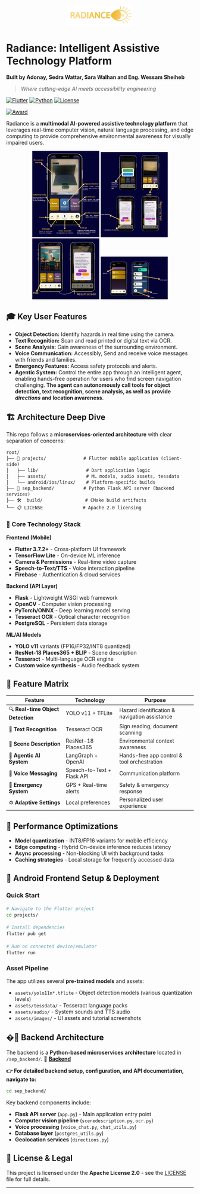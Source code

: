 <p align="center">
    <img src="./projects/assets/images/SEP_Logo.png" alt="VisionAid Logo" width="180"/>
</p>

# Radiance: Intelligent Assistive Technology Platform

**Built by Adonay, Sedra Wattar, Sara Walhan and Eng. Wessam Sheiheb**

> *Where cutting-edge AI meets accessibility engineering*

[![Flutter](https://img.shields.io/badge/Flutter-3.32.2+-02569B?style=for-the-badge&logo=flutter&logoColor=white)](https://flutter.dev)
[![Python](https://img.shields.io/badge/Python-3.13+-3776AB?style=for-the-badge&logo=python&logoColor=white)](https://python.org)
[![License](https://img.shields.io/badge/License-Apache%202.0-blue.svg?style=for-the-badge)](LICENSE)

[![Award](https://img.shields.io/badge/IEEE%20UAE%20Software%20Engineering%20Winner-2025-FFD700?style=for-the-badge&logo=ieee&logoColor=white)](https://ieee.org)

Radiance is a **multimodal AI-powered assistive technology platform** that leverages real-time computer vision, natural language processing, and edge computing to provide comprehensive environmental awareness for visually impaired users.

<div align="center">
<img src="./projects/assets/images/object_detection.png" width="180"/>
<img src="./projects/assets/images/text_recognition.png" width="180"/>
<img src="./projects/assets/images/scene_description.png" width="180"/>
<img src="./projects/assets/images/voice_messaging.png" width="180"/>
</div>

## 🎓 Key User Features

- **Object Detection:** Identify hazards in real time using the camera.
- **Text Recognition:** Scan and read printed or digital text via OCR.
- **Scene Analysis:** Gain awareness of the surrounding environment.
- **Voice Communication:** Accessibly, Send and receive voice messages with friends and families.
- **Emergency Features:** Access safety protocols and alerts.
- **Agentic System:** Control the entire app through an intelligent agent, enabling hands-free operation for users who find screen navigation challenging. **The agent can autonomously call tools for object detection, text recognition, scene analysis, as well as provide ***directions*** and location awareness**.

## 🏗️ Architecture Deep Dive

This repo follows a **microservices-oriented architecture** with clear separation of concerns:

```
root/
├── 📱 projects/              # Flutter mobile application (client-side)
│   ├── lib/                  # Dart application logic
│   ├── assets/               # ML models, audio assets, tessdata
│   └── android/ios/linux/    # Platform-specific builds
├── 🔧 sep_backend/           # Python Flask API server (backend services)
├── 🛠️  build/                # CMake build artifacts
└── 📋 LICENSE               # Apache 2.0 licensing
```

### 🧠 Core Technology Stack

**Frontend (Mobile)**
- **Flutter 3.7.2+** - Cross-platform UI framework
- **TensorFlow Lite** - On-device ML inference
- **Camera & Permissions** - Real-time video capture
- **Speech-to-Text/TTS** - Voice interaction pipeline
- **Firebase** - Authentication & cloud services

**Backend (API Layer)**
- **Flask** - Lightweight WSGI web framework
- **OpenCV** - Computer vision processing
- **PyTorch/ONNX** - Deep learning model serving
- **Tesseract OCR** - Optical character recognition
- **PostgreSQL** - Persistent data storage

**ML/AI Models**
- **YOLO v11** variants (FP16/FP32/INT8 quantized)
- **ResNet-18 Places365 + BLIP** - Scene description
- **Tesseract** - Multi-language OCR engine
- **Custom voice synthesis** - Audio feedback system

## 🎯 Feature Matrix

| Feature | Technology | Purpose |
|---------|------------|---------|
| 🔍 **Real-time Object Detection** | YOLO v11 + TFLite | Hazard identification & navigation assistance |
| 📝 **Text Recognition** | Tesseract OCR | Sign reading, document scanning |
| 🌄 **Scene Description** | ResNet-18 Places365 | Environmental context awareness |
| 🤖 **Agentic AI System** | LangGraph + OpenAI | Hands-free app control & tool orchestration |
| 💬 **Voice Messaging** | Speech-to-Text + Flask API | Communication platform |
| 🚨 **Emergency System** | GPS + Real-time alerts | Safety & emergency response |
| ⚙️ **Adaptive Settings** | Local preferences | Personalized user experience |

## 🚀 Performance Optimizations

- **Model quantization** - INT8/FP16 variants for mobile efficiency
- **Edge computing** - Hybrid On-device inference reduces latency
- **Async processing** - Non-blocking UI with background tasks
- **Caching strategies** - Local storage for frequently accessed data


## 📱 Android Frontend Setup & Deployment

### Quick Start
```bash
# Navigate to the Flutter project
cd projects/

# Install dependencies
flutter pub get

# Run on connected device/emulator
flutter run

```

### Asset Pipeline
The app utilizes several **pre-trained models** and assets:
- `assets/yolo11n*.tflite` - Object detection models (various quantization levels)
- `assets/tessdata/` - Tesseract language packs
- `assets/audio/` - System sounds and TTS audio
- `assets/images/` - UI assets and tutorial screenshots

## �🔧 Backend Architecture

The backend is a **Python-based microservices architecture** located in `/sep_backend/`. 
🔗 **[Backend](https://github.com/adonaydem/sep_backend/)**  

**👉 For detailed backend setup, configuration, and API documentation, navigate to:**
```bash
cd sep_backend/

```

Key backend components include:
- **Flask API server** (`app.py`) - Main application entry point
- **Computer vision pipeline** (`scenedescription.py`, `ocr.py`)
- **Voice processing** (`voice_chat.py`, `chat_utils.py`)
- **Database layer** (`postgres_utils.py`)
- **Geolocation services** (`directions.py`)



## 📜 License & Legal

This project is licensed under the **Apache License 2.0** - see the [LICENSE](LICENSE) file for full details.


---



